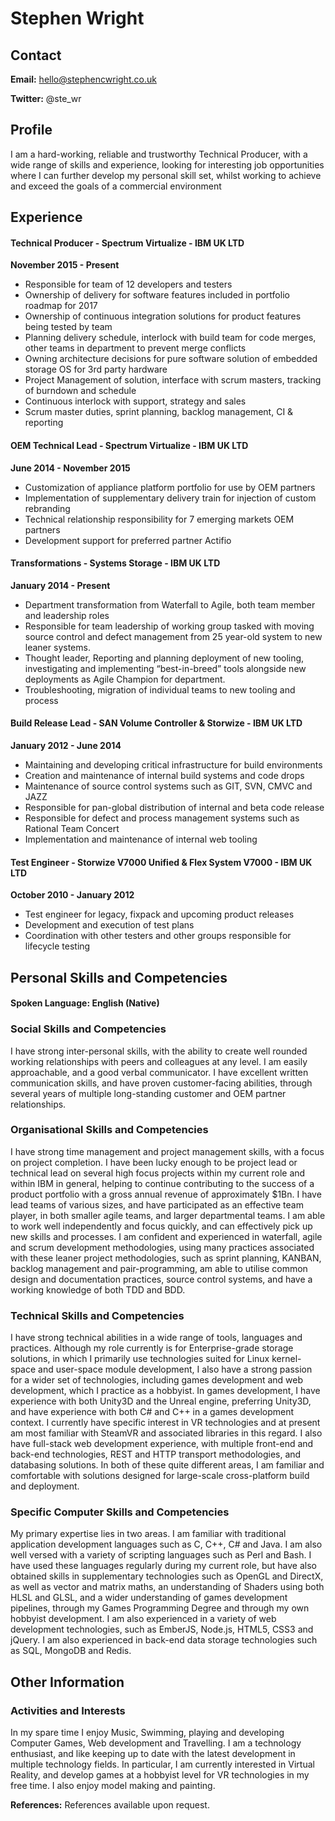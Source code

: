 # Stephen Wright
## Contact
**Email:** hello@stephencwright.co.uk

**Twitter:** @ste_wr


## Profile
I am a hard-working, reliable and trustworthy Technical Producer, with a wide range of skills and experience, looking for interesting job opportunities where I can further develop my personal skill set, whilst working to achieve and exceed the goals of a commercial environment

## Experience
#### Technical Producer - Spectrum Virtualize - IBM UK LTD
__November 2015 - Present__
-	Responsible for team of 12 developers and testers
-	Ownership of delivery for software features included in portfolio roadmap for 2017
-	Ownership of continuous integration solutions for product features being tested by team
-	Planning delivery schedule, interlock with build team for code merges, other teams in department to prevent merge conflicts
-	Owning architecture decisions for pure software solution of embedded storage OS for 3rd party hardware
-	Project Management of solution, interface with scrum masters, tracking of burndown and schedule
-	Continuous interlock with support, strategy and sales
-	Scrum master duties, sprint planning, backlog management, CI & reporting

#### OEM Technical Lead - Spectrum Virtualize - IBM UK LTD
__June 2014 - November 2015__
-	Customization of appliance platform portfolio for use by OEM partners
-	Implementation of supplementary delivery train for injection of custom rebranding
-	Technical relationship responsibility for 7 emerging markets OEM partners
-	Development support for preferred partner Actifio

#### Transformations - Systems Storage - IBM UK LTD
__January 2014 - Present__
-	Department transformation from Waterfall to Agile, both team member and leadership roles
-	Responsible for team leadership of working group tasked with moving source control and defect management from 25 year-old system to new leaner systems.
-	Thought leader, Reporting and planning deployment of new tooling, investigating and implementing “best-in-breed” tools alongside new deployments as Agile Champion for department.
-	Troubleshooting, migration of individual teams to new tooling and process

#### Build Release Lead - SAN Volume Controller & Storwize - IBM UK LTD
__January 2012 - June 2014__
-	Maintaining and developing critical infrastructure for build environments
-	Creation and maintenance of internal build systems and code drops
-	Maintenance of source control systems such as GIT, SVN, CMVC and JAZZ
-	Responsible for pan-global distribution of internal and beta code release
-	Responsible for defect and process management systems such as Rational Team Concert
-	Implementation and maintenance of internal web tooling

#### Test Engineer - Storwize V7000 Unified & Flex System V7000 - IBM UK LTD
__October 2010 - January 2012__
-	Test engineer for legacy, fixpack and upcoming product releases
-	Development and execution of test plans
-	Coordination with other testers and other groups responsible for lifecycle testing

## Personal Skills and Competencies

#### Spoken Language: English (Native)

### Social Skills and Competencies
I have strong inter-personal skills, with the ability to create well rounded working relationships with peers and colleagues at any level.  I am easily approachable, and a good verbal communicator.  I have excellent written communication skills, and have proven customer-facing abilities, through several years of multiple long-standing customer and OEM partner relationships.  

### Organisational Skills and Competencies
 I have strong time management and project management skills, with a focus on project completion.  I have been lucky enough to be project lead or technical lead on several high focus projects within my current role and within IBM in general, helping to continue contributing to the success of a product portfolio with a gross annual revenue of approximately $1Bn.  I have lead teams of various sizes, and have participated as an effective team player, in both smaller agile teams, and larger departmental teams.  I am able to work well independently and focus quickly, and can effectively pick up new skills and processes.  I am confident and experienced in waterfall, agile and scrum development methodologies, using many practices associated with these leaner project methodologies, such as sprint planning, KANBAN, backlog management and pair-programming, am able to utilise common design and documentation practices, source control systems, and have a working knowledge of both TDD and BDD.

### Technical Skills and Competencies
 I have strong technical abilities in a wide range of tools, languages and practices.  Although my role currently is for Enterprise-grade storage solutions, in which I primarily use technologies suited for Linux kernel-space and user-space module development, I also have a strong passion for a wider set of technologies, including games development and web development, which I practice as a hobbyist.   In games development, I have experience with both Unity3D and the Unreal engine, preferring Unity3D, and have experience with both C# and C++ in a games development context.  I currently have specific interest in VR technologies and at present am most familiar with SteamVR and associated libraries in this regard.  I also have full-stack web development experience, with multiple front-end and back-end technologies, REST and HTTP transport methodologies, and databasing solutions.  In both of these quite different areas, I am familiar and comfortable with solutions designed for large-scale cross-platform build and deployment.

### Specific Computer Skills and Competencies
My primary expertise lies in two areas.  I am familiar with traditional application development languages such as C, C++, C# and Java.  I am also well versed with a variety of scripting languages such as Perl and Bash.  I have used these languages regularly during my current role, but have also obtained skills in supplementary technologies such as OpenGL and DirectX, as well as vector and matrix maths, an understanding of Shaders using both HLSL and GLSL, and a wider understanding of games development pipelines, through my Games Programming Degree and through my own hobbyist development.  I am also experienced in a variety of web development technologies, such as EmberJS, Node.js, HTML5, CSS3 and jQuery.  I am also experienced in back-end data storage technologies such as SQL, MongoDB and Redis.


## Other Information

### Activities and Interests
In my spare time I enjoy Music, Swimming, playing and developing Computer Games, Web development and Travelling.  I am a technology enthusiast, and like keeping up to date with the latest development in multiple technology fields.  In particular, I am currently interested in Virtual Reality, and develop games at a hobbyist level for VR technologies in my free time.  I also enjoy model making and painting.

**References:** References available upon request.

